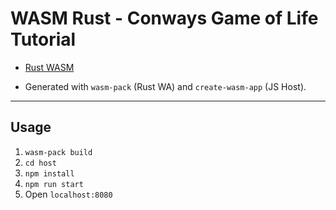# WASM Rust - Conways Game of Life Tutorial

-   [Rust WASM](https://rustwasm.github.io/book/introduction.html)

*   Generated with `wasm-pack` (Rust WA) and `create-wasm-app` (JS Host).

---

## Usage

1. `wasm-pack build`
2. `cd host`
3. `npm install`
4. `npm run start`
5. Open `localhost:8080`
